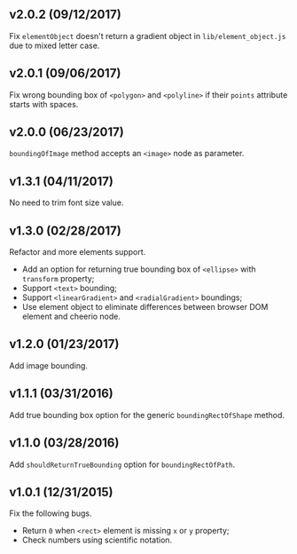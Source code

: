 ## v2.0.2 (09/12/2017)

Fix `elementObject` doesn't return a gradient object in `lib/element_object.js` due to mixed letter case.

## v2.0.1 (09/06/2017)

Fix wrong bounding box of `<polygon>` and `<polyline>` if their `points` attribute starts with spaces.

## v2.0.0 (06/23/2017)

`boundingOfImage` method accepts an `<image>` node as parameter.

## v1.3.1 (04/11/2017)

No need to trim font size value.

## v1.3.0 (02/28/2017)

Refactor and more elements support.

- Add an option for returning true bounding box of `<ellipse>` with `transform` property;
- Support `<text>` bounding;
- Support `<linearGradient>` and `<radialGradient>` boundings;
- Use element object to eliminate differences between browser DOM element and cheerio node.

## v1.2.0 (01/23/2017)

Add image bounding.

## v1.1.1 (03/31/2016)

Add true bounding box option for the generic `boundingRectOfShape` method.

## v1.1.0 (03/28/2016)

Add `shouldReturnTrueBounding` option for `boundingRectOfPath`.

## v1.0.1 (12/31/2015)

Fix the following bugs.

- Return `0` when `<rect>` element is missing `x` or `y` property;
- Check numbers using scientific notation.